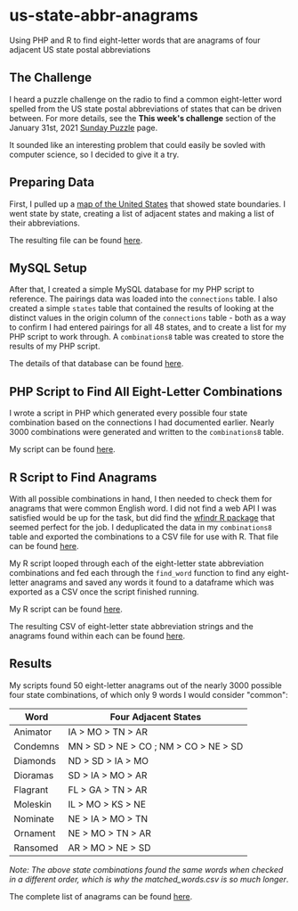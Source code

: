 # us-state-abbr-anagrams

Using PHP and R to find eight-letter words that are anagrams of four adjacent US state postal abbreviations

## The Challenge

I heard a puzzle challenge on the radio to find a common eight-letter word spelled from the US state postal abbreviations of states that can be driven between. For more details, see the **This week's challenge** section of the January 31st, 2021 [Sunday Puzzle](https://www.npr.org/2021/01/31/962412357/sunday-puzzle-game-of-words) page.

It sounded like an interesting problem that could easily be sovled with computer science, so I decided to give it a try.

## Preparing Data

First, I pulled up a [map of the United States](https://www.google.com/maps/place/United+States) that showed state boundaries. I went state by state, creating a list of adjacent states and making a list of their abbreviations.

The resulting file can be found [here](https://github.com/ericcawthon/us-state-abbr-anagrams/blob/main/Data/state_connections.xlsx).

## MySQL Setup

After that, I created a simple MySQL database for my PHP script to reference. The pairings data was loaded into the `connections` table. I also created a simple `states` table that contained the results of looking at the distinct values in the origin column of the `connections` table - both as a way to confirm I had entered pairings for all 48 states, and to create a list for my PHP script to work through. A `combinations8` table was created to store the results of my PHP script.

The details of that database can be found [here](https://github.com/ericcawthon/us-state-abbr-anagrams/blob/main/MySql/state_connections.sql).

## PHP Script to Find All Eight-Letter Combinations

I wrote a script in PHP which generated every possible four state combination based on the connections I had documented earlier. Nearly 3000 combinations were generated and written to the `combinations8` table.

My script can be found [here](https://github.com/ericcawthon/us-state-abbr-anagrams/blob/main/PHP/index.php).

## R Script to Find Anagrams

With all possible combinations in hand, I then needed to check them for anagrams that were common English word. I did not find a web API I was satisfied would be up for the task, but did find the [wfindr R package](https://github.com/idmn/wfindr) that seemed perfect for the job. I deduplicated the data in my `combinations8` table and exported the combinations to a CSV file for use with R. That file can be found [here](https://github.com/ericcawthon/us-state-abbr-anagrams/blob/main/Data/combinations8.csv).

My R script looped through each of the eight-letter state abbreviation combinations and fed each through the `find_word` function to find any eight-letter anagrams and saved any words it found to a dataframe which was exported as a CSV once the script finished running.

My R script can be found [here](https://github.com/ericcawthon/us-state-abbr-anagrams/blob/main/R/anagram_finder.r).

The resulting CSV of eight-letter state abbreviation strings and the anagrams found within each can be found [here](https://github.com/ericcawthon/us-state-abbr-anagrams/blob/main/Data/matched_words.csv).

## Results

My scripts found 50 eight-letter anagrams out of the nearly 3000 possible four state combinations, of which only 9 words I would consider "common":

| Word     | Four Adjacent States                  |
| -------- | ------------------------------------- |
| Animator | IA > MO > TN > AR                     |
| Condemns | MN > SD > NE > CO ; NM > CO > NE > SD |
| Diamonds | ND > SD > IA > MO                     |
| Dioramas | SD > IA > MO > AR                     |
| Flagrant | FL > GA > TN > AR                     |
| Moleskin | IL > MO > KS > NE                     |
| Nominate | NE > IA > MO > TN                     |
| Ornament | NE > MO > TN > AR                     |
| Ransomed | AR > MO > NE > SD                     |

_Note: The above state combinations found the same words when checked in a different order, which is why the matched_words.csv is so much longer_.

The complete list of anagrams can be found [here](https://github.com/ericcawthon/us-state-abbr-anagrams/blob/main/Data/distinct_anagrams.csv).
